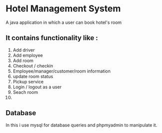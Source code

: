 # Hotel Management System
A java application in which a user can book hotel's room 
## It contains functionality like : 

1. Add driver
2. Add employee
3. Add room 
4. Checkout / checkin
5. Employee/manager/customer/room information
6. update room status
7. Pickup service
8. Login / logout as a user
9. Seach room
10. 

## Database
In this i use mysql for database queries and phpmyadmin to manipulate it.
